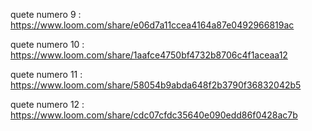 quete numero 9 : https://www.loom.com/share/e06d7a11ccea4164a87e0492966819ac

quete numero 10 : https://www.loom.com/share/1aafce4750bf4732b8706c4f1aceaa12

quete numero 11 : https://www.loom.com/share/58054b9abda648f2b3790f36832042b5

quete numero 12 : https://www.loom.com/share/cdc07cfdc35640e090edd86f0428ac7b